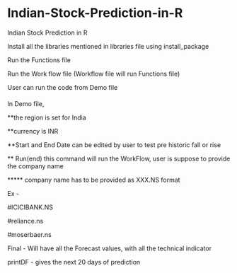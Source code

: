 # Indian-Stock-Prediction-in-R
Indian Stock Prediction in R

Install all the libraries mentioned in libraries file using install_package

Run the Functions file

Run the Work flow file (Workflow file will run Functions file)

User can run the code from Demo file

####

In Demo file, 

**the region is set for India

**currency is INR

**Start and End Date can be edited by user to test pre historic fall or rise

** Run(end) this command will run the WorkFlow, user is suppose to provide the company name

***** company name has to be provided as XXX.NS format

Ex - 

#ICICIBANK.NS

#reliance.ns

#moserbaer.ns

Final - Will have all the Forecast values, with all the technical indicator

printDF -  gives the next 20 days of prediction
